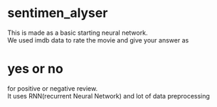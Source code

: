 # sentimen_alyser
This is made as a basic starting neural network.<br>
We used imdb data to rate the movie and give your answer as <br>
# yes or no<br>
for positive or negative review.<br>
It uses RNN(recurrent Neural Network) and lot of data preprocessing
